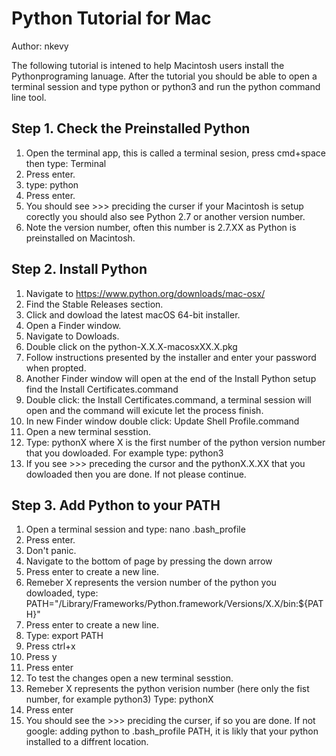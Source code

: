 Python Tutorial for Mac
=======================
Author: nkevy

The following tutorial is intened to help Macintosh users install the Pythonprograming lanuage. After the tutorial you should be able to open a terminal session and type python or python3 and run the python command line tool. 

Step 1. Check the Preinstalled Python
-------------------------------------
1. Open the terminal app, this is called a terminal sesion, press cmd+space then type: Terminal 
2. Press enter.
3. type: python
4. Press enter.
5. You should see >>> preciding the curser if your Macintosh is setup corectly you should also see Python 2.7 or another version number. 
6. Note the version number, often this number is 2.7.XX as Python is preinstalled on Macintosh.

Step 2. Install Python
----------------------
1. Navigate to https://www.python.org/downloads/mac-osx/
2. Find the Stable Releases section.
3. Click and dowload the latest macOS 64-bit installer.
4. Open a Finder window.
5. Navigate to Dowloads.
6. Double click on the python-X.X.X-macosxXX.X.pkg
7. Follow instructions presented by the installer and enter your password when propted.
8. Another Finder window will open at the end of the Install Python setup find the Install Certificates.command
9. Double click: the Install Certificates.command, a terminal session will open and the command will exicute let the process finish.
10. In new Finder window double click: Update Shell Profile.command 
11. Open a new terminal sesstion.
12. Type: pythonX where X is the first number of the python version number that you dowloaded. For example type: python3
13. If you see >>> preceding the cursor and the pythonX.X.XX that you dowloaded then you are done. If not please continue.

Step 3. Add Python to your PATH
-------------------------------
1. Open a terminal session and type: nano .bash_profile
2. Press enter.
3. Don't panic.
3. Navigate to the bottom of page by pressing the down arrow
4. Press enter to create a new line.
5. Remeber X represents the version number of the python you dowloaded, type: PATH="/Library/Frameworks/Python.framework/Versions/X.X/bin:${PATH}" 
6. Press enter to create a new line.
7. Type: export PATH
8. Press ctrl+x
9. Press y
10. Press enter
11. To test the changes open a new terminal sesstion.
12. Remeber X represents the python verision number (here only the fist number, for example python3) Type: pythonX
13. Press enter 
14. You should see the >>> preciding the curser, if so you are done. If not google: adding python to .bash_profile PATH, it is likly that your python installed to a diffrent location. 


